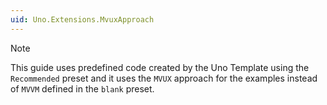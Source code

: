 ```yaml
---
uid: Uno.Extensions.MvuxApproach
---
```


<!-- markdownlint-disable MD041 -->

> [!NOTE]
> This guide uses predefined code created by the Uno Template using the `Recommended` preset and it uses the `MVUX` approach for the examples instead of `MVVM` defined in the `blank` preset.
